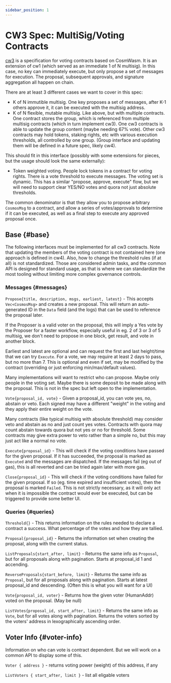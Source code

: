 ```yaml
---
sidebar_position: 1
---
```


# CW3 Spec: MultiSig/Voting Contracts

[cw3](https://github.com/CosmWasm/cw-plus/tree/main/packages/cw3) is a specification for voting contracts based
on CosmWasm. It is an extension of cw1 (which served as an immediate 1 of N multisig). In this case, no key can
immediately execute, but only propose a set of messages for execution. The proposal, subsequent approvals, and signature
aggregation all happen on chain.

There are at least 3 different cases we want to cover in this spec:

- K of N immutible multisig. One key proposes a set of messages, after K-1 others approve it, it can be executed with
  the multisig address.
- K of N flexible, mutable multisig. Like above, but with multiple contracts. One contract stores the group, which is
  referenced from multiple multisig contracts (which in turn implement cw3). One cw3 contracts is able to update the
  group content (maybe needing 67% vote). Other cw3 contracts may hold tokens, staking rights, etc with various
  execution thresholds, all controlled by one group. (Group interface and updating them will be defined in a future
  spec, likely cw4).

This should fit in this interface (possibly with some extensions for pieces, but the usage should look the same
externally):

- Token weighted voting. People lock tokens in a contract for voting rights. There is a vote threshold to execute
  messages. The voting set is dynamic. This has a similar
  "propose, approve, execute" flow, but we will need to support clear YES/NO votes and quora not just absolute
  thresholds.

The common denominator is that they allow you to propose arbitrary `CosmosMsg` to a contract, and allow a series of
votes/approvals to determine if it can be executed, as well as a final step to execute any approved proposal once.

## Base {#base}

The following interfaces must be implemented for all cw3 contracts. Note that updating the members of the voting
contract is not contained here (one approach is defined in cw4). Also, how to change the threshold rules (if at all) is
not standardized. Those are considered admin tasks, and the common API is designed for standard usage, as that is where
we can standardize the most tooling without limiting more complex governance controls.

### Messages {#messages}

`Propose{title, description, msgs, earliest, latest}` - This accepts
`Vec<CosmosMsg>` and creates a new proposal. This will return an auto-generated ID in the `Data` field (and the logs)
that can be used to reference the proposal later.

If the Proposer is a valid voter on the proposal, this will imply a Yes vote by the Proposer for a faster workflow,
especially useful in eg. 2 of 3 or 3 of 5 multisig, we don't need to propose in one block, get result, and vote in
another block.

Earliest and latest are optional and can request the first and last height/time that we can try `Execute`. For a vote,
we may require at least 2 days to pass, but no more than 7. This is optional and even if set, may be modified by the
contract
(overriding or just enforcing min/max/default values).

Many implementations will want to restrict who can propose. Maybe only people in the voting set. Maybe there is some
deposit to be made along with the proposal. This is not in the spec but left open to the implementation.

`Vote{proposal_id, vote}` - Given a proposal_id, you can vote yes, no, abstain or veto. Each signed may have a
different "weight" in the voting and they apply their entire weight on the vote.

Many contracts (like typical multisig with absolute threshold) may consider veto and abstain as no and just count yes
votes. Contracts with quora may count abstain towards quora but not yes or no for threshold. Some contracts may give
extra power to veto rather than a simple no, but this may just act like a normal no vote.

`Execute{proposal_id}` - This will check if the voting conditions have passed for the given proposal. If it has
succeeded, the proposal is marked as `Executed` and the messages are dispatched. If the messages fail (eg out of gas),
this is all reverted and can be tried again later with more gas.

`Close{proposal_id}` - This will check if the voting conditions have failed for the given proposal. If so (eg. time
expired and insufficient votes), then the proposal is marked `Failed`. This is not strictly necessary, as it will only
act when it is impossible the contract would ever be executed, but can be triggered to provide some better UI.

### Queries {#queries}

`Threshold{}` - This returns information on the rules needed to declare a contract a success. What percentage of the
votes and how they are tallied.

`Proposal{proposal_id}` - Returns the information set when creating the proposal, along with the current status.

`ListProposals{start_after, limit}` - Returns the same info as `Proposal`, but for all proposals along with pagination.
Starts at proposal_id 1 and accending.

`ReverseProposals{start_before, limit}` - Returns the same info as `Proposal`, but for all proposals along with
pagination. Starts at latest proposal_id and descending. (Often this is what you will want for a UI)

`Vote{proposal_id, voter}` - Returns how the given voter (HumanAddr) voted on the proposal. (May be null)

`ListVotes{proposal_id, start_after, limit}` - Returns the same info as `Vote`, but for all votes along with pagination.
Returns the voters sorted by the voters' address in lexographically ascending order.

## Voter Info {#voter-info}

Information on who can vote is contract dependent. But we will work on a common API to display some of this.

`Voter { address }` - returns voting power (weight) of this address, if any

`ListVoters { start_after, limit }` - list all eligable voters

